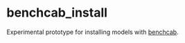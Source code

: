 # benchcab_install

Experimental prototype for installing models with [benchcab](https://github.com/CABLE-LSM/benchcab).